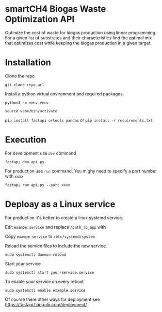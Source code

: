 # smartCH4 Biogas Waste Optimization API
Optimize the cost of waste for biogas production using linear programming. For a given list of substrates and their characteristics find the optimal mix that optimizes cost while keeping the biogas production in a given target.

# Installation
Clone the repo

`git clone repo_url`

Install a python virtual environment and required packages.

`python3 -m venv venv`

`source venv/bin/activate`

`pip install fastapi ortools pandas` or `pip install -r requirements.txt`

# Execution
For development use `dev` command

`fastapi dev api.py`

For production use `run` command. You mighy need to specify a port number with `xxxx`

`fastapi run api.py --port xxxx`

# Deploay as a Linux service
For production it's better to create a linux systemd service.

Edit `exampe.service` and replace `/path_to_app` with

Copy `exampe.service` to `/etc/systemd/system`

Reload the service files to include the new service.

`sudo systemctl daemon-reload`

Start your service

`sudo systemctl start your-service.service`

To enable your service on every reboot

`sudo systemctl enable example.service`

Of course there other ways for deployment see https://fastapi.tiangolo.com/deployment/